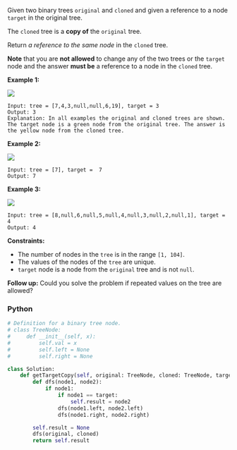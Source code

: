 Given two binary trees  `original`  and  `cloned`  and given a reference to a node  `target`  in the original tree.

The  `cloned`  tree is a  **copy of**  the  `original`  tree.

Return  _a reference to the same node_  in the  `cloned`  tree.

**Note**  that you are  **not allowed**  to change any of the two trees or the  `target`  node and the answer  **must be**  a reference to a node in the  `cloned`  tree.

**Example 1:**

![](https://assets.leetcode.com/uploads/2020/02/21/e1.png)
```
Input: tree = [7,4,3,null,null,6,19], target = 3
Output: 3
Explanation: In all examples the original and cloned trees are shown. The target node is a green node from the original tree. The answer is the yellow node from the cloned tree.
```
**Example 2:**

![](https://assets.leetcode.com/uploads/2020/02/21/e2.png)
```
Input: tree = [7], target =  7
Output: 7
```
**Example 3:**

![](https://assets.leetcode.com/uploads/2020/02/21/e3.png)
```
Input: tree = [8,null,6,null,5,null,4,null,3,null,2,null,1], target = 4
Output: 4
```
**Constraints:**

-   The number of nodes in the  `tree`  is in the range  `[1, 104]`.
-   The values of the nodes of the  `tree`  are unique.
-   `target`  node is a node from the  `original`  tree and is not  `null`.

**Follow up:**  Could you solve the problem if repeated values on the tree are allowed?


### Python
```python
# Definition for a binary tree node.
# class TreeNode:
#     def __init__(self, x):
#         self.val = x
#         self.left = None
#         self.right = None

class Solution:
    def getTargetCopy(self, original: TreeNode, cloned: TreeNode, target: TreeNode) -> TreeNode:
        def dfs(node1, node2):
            if node1:
                if node1 == target:
                    self.result = node2
                dfs(node1.left, node2.left)
                dfs(node1.right, node2.right)

        self.result = None
        dfs(original, cloned)
        return self.result
```